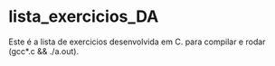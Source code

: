 # lista_exercicios_DA
Este é a lista de exercicios desenvolvida em C. 
para compilar e rodar (gcc*.c && ./a.out).
